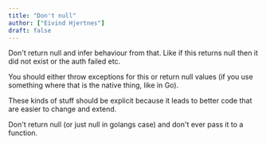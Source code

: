 ```yaml
---
title: "Don't null"
author: ["Eivind Hjertnes"]
draft: false
---
```


Don't return null and infer behaviour from that. Like if this returns null then it did not exist or the auth failed etc.

You should either throw exceptions for this or return null values (if you use something where that is the native thing, like in Go).

These kinds of stuff should be explicit because it leads to better code that are easier to change and extend.

Don't return null (or just null in golangs case) and don't ever pass it to a function.
